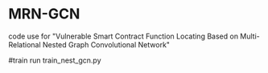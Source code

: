 # MRN-GCN
code use for "Vulnerable Smart Contract Function Locating Based on Multi-Relational Nested Graph Convolutional Network"

#train
run train_nest_gcn.py
